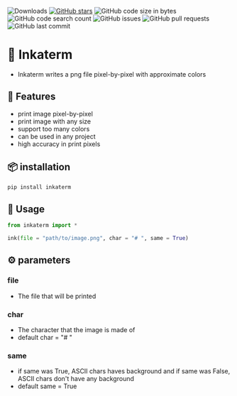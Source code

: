![Downloads](https://static.pepy.tech/personalized-badge/inkaterm?period=total&units=international_system&left_color=grey&right_color=blue&left_text=Downloads&cachebuster=1) [![GitHub stars](https://img.shields.io/github/stars/Redstar1228/Inkaterm?style=social)](https://github.com/Redstar1228/Inkaterm) ![GitHub code size in bytes](https://img.shields.io/github/languages/code-size/Redstar1228/Inkaterm) ![GitHub code search count](https://img.shields.io/github/search?query=Inkaterm) ![GitHub issues](https://img.shields.io/github/issues/Redstar1228/Inkaterm) ![GitHub pull requests](https://img.shields.io/github/issues-pr/Redstar1228/Inkaterm) ![GitHub last commit](https://img.shields.io/github/last-commit/Redstar1228/Inkaterm)

# 🔏 Inkaterm
+ Inkaterm writes a png file pixel-by-pixel with approximate colors
## 🎨 Features
+ print image pixel-by-pixel
+ print image with any size
+ support too many colors
+ can be used in any project
+ high accuracy in print pixels
## 📦 installation
```Bash
pip install inkaterm
```
## 🚀 Usage
```Python
from inkaterm import *

ink(file = "path/to/image.png", char = "# ", same = True)
```
## ⚙️ parameters
### file
+ The file that will be printed
### char
+ The character that the image is made of
+ default char = "# "
### same
+ if same was True, ASCII chars haves background and if same was False, ASCII chars don't have any background
+ default same = True

